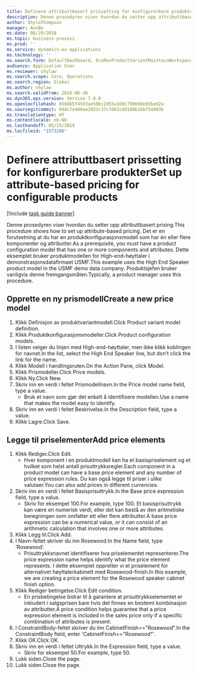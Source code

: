 ```yaml
---
title: Definere attributtbasert prissetting for konfigurerbare produkter
description: Denne prosedyren viser hvordan du setter opp attributtbasert prising.
author: ShylaThompson
manager: AnnBe
ms.date: 08/29/2018
ms.topic: business-process
ms.prod: ''
ms.service: dynamics-ax-applications
ms.technology: ''
ms.search.form: DefaultDashboard, EcoResProductVariantMaintainWorkspace, PCProductConfigurationModelListPage, PCPriceModelList, PCPriceModel, PCConstraintEditor
audience: Application User
ms.reviewer: shylaw
ms.search.scope: Core, Operations
ms.search.region: Global
ms.author: shylaw
ms.search.validFrom: 2016-06-30
ms.dyn365.ops.version: Version 7.0.0
ms.openlocfilehash: 8568b5f4933ae58bc2d55a169c798668e03bed2a
ms.sourcegitcommit: 9d4c7edd0ae2053c37c7d81cdd180b16bf3a9d3b
ms.translationtype: HT
ms.contentlocale: nb-NO
ms.lasthandoff: 05/15/2019
ms.locfileid: "1573286"
---
```

# <a name="set-up-attribute-based-pricing-for-configurable-products"></a><span data-ttu-id="c5a99-103">Definere attributtbasert prissetting for konfigurerbare produkter</span><span class="sxs-lookup"><span data-stu-id="c5a99-103">Set up attribute-based pricing for configurable products</span></span>

[!include [task guide banner](../../includes/task-guide-banner.md)]

<span data-ttu-id="c5a99-104">Denne prosedyren viser hvordan du setter opp attributtbasert prising.</span><span class="sxs-lookup"><span data-stu-id="c5a99-104">This procedure shows how to set up attribute-based pricing.</span></span> <span data-ttu-id="c5a99-105">Det er en forutsetning at du har en produktkonfigurasjonsmodell som har én eller flere komponenter og attributter.</span><span class="sxs-lookup"><span data-stu-id="c5a99-105">As a prerequisite, you must have a product configuration model that has one or more components and attributes.</span></span> <span data-ttu-id="c5a99-106">Dette eksemplet bruker produktmodellen for High-end-høyttaler i demonstrasjonsdatafirmaet USMF.</span><span class="sxs-lookup"><span data-stu-id="c5a99-106">This example uses the High End Speaker product model in the USMF demo data company.</span></span> <span data-ttu-id="c5a99-107">Produktsjefen bruker vanligvis denne fremgangsmåten.</span><span class="sxs-lookup"><span data-stu-id="c5a99-107">Typically, a product manager uses this procedure.</span></span>


## <a name="create-a-new-price-model"></a><span data-ttu-id="c5a99-108">Opprette en ny prismodell</span><span class="sxs-lookup"><span data-stu-id="c5a99-108">Create a new price model</span></span>
1. <span data-ttu-id="c5a99-109">Klikk Definisjon av produktvariantmodell.</span><span class="sxs-lookup"><span data-stu-id="c5a99-109">Click Product variant model definition.</span></span>
2. <span data-ttu-id="c5a99-110">Klikk Produktkonfigurasjonsmodeller.</span><span class="sxs-lookup"><span data-stu-id="c5a99-110">Click Product configuration models.</span></span>
3. <span data-ttu-id="c5a99-111">I listen velger du linjen med High-end-høyttaler, men ikke klikk koblingen for navnet.</span><span class="sxs-lookup"><span data-stu-id="c5a99-111">In the list, select the High End Speaker line, but don’t click the link for the name.</span></span>
4. <span data-ttu-id="c5a99-112">Klikk Modell i handlingsruten.</span><span class="sxs-lookup"><span data-stu-id="c5a99-112">On the Action Pane, click Model.</span></span>
5. <span data-ttu-id="c5a99-113">Klikk Prismodeller.</span><span class="sxs-lookup"><span data-stu-id="c5a99-113">Click Price models.</span></span>
6. <span data-ttu-id="c5a99-114">Klikk Ny.</span><span class="sxs-lookup"><span data-stu-id="c5a99-114">Click New.</span></span>
7. <span data-ttu-id="c5a99-115">Skriv inn en verdi i feltet Prismodellnavn.</span><span class="sxs-lookup"><span data-stu-id="c5a99-115">In the Price model name field, type a value.</span></span>
    * <span data-ttu-id="c5a99-116">Bruk et navn som gjør det enkelt å identifisere modellen.</span><span class="sxs-lookup"><span data-stu-id="c5a99-116">Use a name that makes the model easy to identify.</span></span>  
8. <span data-ttu-id="c5a99-117">Skriv inn en verdi i feltet Beskrivelse.</span><span class="sxs-lookup"><span data-stu-id="c5a99-117">In the Description field, type a value.</span></span>
9. <span data-ttu-id="c5a99-118">Klikk Lagre.</span><span class="sxs-lookup"><span data-stu-id="c5a99-118">Click Save.</span></span>

## <a name="add-price-elements"></a><span data-ttu-id="c5a99-119">Legge til priselementer</span><span class="sxs-lookup"><span data-stu-id="c5a99-119">Add price elements</span></span>
1. <span data-ttu-id="c5a99-120">Klikk Rediger.</span><span class="sxs-lookup"><span data-stu-id="c5a99-120">Click Edit.</span></span>
    * <span data-ttu-id="c5a99-121">Hver komponent i en produktmodell kan ha et basispriselement og et hvilket som helst antall prisuttrykksregler.</span><span class="sxs-lookup"><span data-stu-id="c5a99-121">Each component in a product model can have a base price element and any number of price expression rules.</span></span> <span data-ttu-id="c5a99-122">Du kan også legge til priser i ulike valutaer.</span><span class="sxs-lookup"><span data-stu-id="c5a99-122">You can also add prices in different currencies.</span></span>  
2. <span data-ttu-id="c5a99-123">Skriv inn en verdi i feltet Basisprisuttrykk.</span><span class="sxs-lookup"><span data-stu-id="c5a99-123">In the Base price expression field, type a value.</span></span>
    * <span data-ttu-id="c5a99-124">Skriv for eksempel 100.</span><span class="sxs-lookup"><span data-stu-id="c5a99-124">For example, type 100.</span></span>   <span data-ttu-id="c5a99-125">Et basisprisuttrykk kan være en numerisk verdi, eller det kan bestå av den aritmetiske beregningen som omfatter ett eller flere attributter.</span><span class="sxs-lookup"><span data-stu-id="c5a99-125">A base price expression can be a numerical value, or it can consist of an arithmetic calculation that involves one or more attributes.</span></span>  
3. <span data-ttu-id="c5a99-126">Klikk Legg til.</span><span class="sxs-lookup"><span data-stu-id="c5a99-126">Click Add.</span></span>
4. <span data-ttu-id="c5a99-127">I Navn-feltet skriver du inn Rosewood.</span><span class="sxs-lookup"><span data-stu-id="c5a99-127">In the Name field, type ‘Rosewood’.</span></span>
    * <span data-ttu-id="c5a99-128">Prisuttrykksnavnet identifiserer hva priselementet representerer.</span><span class="sxs-lookup"><span data-stu-id="c5a99-128">The price expression name helps identify what the price element represents.</span></span> <span data-ttu-id="c5a99-129">I dette eksemplet oppretter vi et priselement for alternativet høyttalerkabinett med Rosewood-finish.</span><span class="sxs-lookup"><span data-stu-id="c5a99-129">In this example, we are creating a price element for the Rosewood speaker cabinet finish option.</span></span>  
5. <span data-ttu-id="c5a99-130">Klikk Rediger betingelse.</span><span class="sxs-lookup"><span data-stu-id="c5a99-130">Click Edit condition.</span></span>
    * <span data-ttu-id="c5a99-131">En prisbetingelse bidrar til å garantere at prisuttrykkselementet er inkludert i salgsprisen bare hvis det finnes en bestemt kombinasjon av attributter.</span><span class="sxs-lookup"><span data-stu-id="c5a99-131">A price condition helps guarantee that a price expression element is included in the sales price only if a specific combination of attributes is present.</span></span>  
6. <span data-ttu-id="c5a99-132">I ConstraintBody-feltet skriver du inn CabinetFinish=="Rosewood".</span><span class="sxs-lookup"><span data-stu-id="c5a99-132">In the ConstraintBody field, enter 'CabinetFinish=="Rosewood"'.</span></span>
7. <span data-ttu-id="c5a99-133">Klikk OK.</span><span class="sxs-lookup"><span data-stu-id="c5a99-133">Click OK.</span></span>
8. <span data-ttu-id="c5a99-134">Skriv inn en verdi i feltet Uttrykk.</span><span class="sxs-lookup"><span data-stu-id="c5a99-134">In the Expression field, type a value.</span></span>
    * <span data-ttu-id="c5a99-135">Skriv for eksempel 50.</span><span class="sxs-lookup"><span data-stu-id="c5a99-135">For example, type 50.</span></span>  
9. <span data-ttu-id="c5a99-136">Lukk siden.</span><span class="sxs-lookup"><span data-stu-id="c5a99-136">Close the page.</span></span>
10. <span data-ttu-id="c5a99-137">Lukk siden.</span><span class="sxs-lookup"><span data-stu-id="c5a99-137">Close the page.</span></span>

